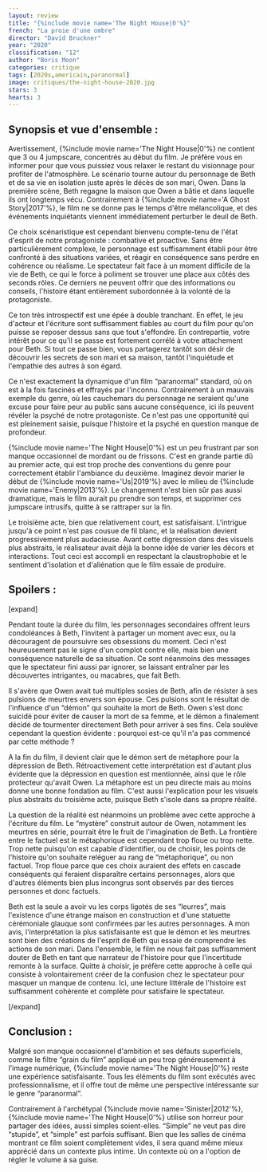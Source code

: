 ```yaml
---
layout: review
title: "{%include movie name='The Night House|0'%}"
french: "La proie d'une ombre"
director: "David Bruckner"
year: "2020"
classification: "12"
author: "Boris Moon"
categories: critique
tags: [2020s,americain,paranormal]
image: critiques/the-night-house-2020.jpg
stars: 3
hearts: 3
---
```


## Synopsis et vue d'ensemble :

Avertissement, {%include movie name='The Night House|0'%} ne contient que 3 ou 4 jumpscare, concentrés au début du film. Je préfère vous en informer pour que vous puissiez vous relaxer le restant du visionnage pour profiter de l'atmosphère. Le scénario tourne autour du personnage de Beth et de sa vie en isolation juste après le décès de son mari, Owen. Dans la première scène, Beth regagne la maison que Owen a bâtie et dans laquelle ils ont longtemps vécu. Contrairement à {%include movie name='A Ghost Story|2017'%}, le film ne se donne pas le temps d'être mélancolique, et des événements inquiétants viennent immédiatement perturber le deuil de Beth.

Ce choix scénaristique est cependant bienvenu compte-tenu de l'état d'esprit de notre protagoniste : combative et proactive. Sans être particulièrement complexe, le personnage est suffisamment établi pour être confronté à des situations variées, et réagir en conséquence sans perdre en cohérence ou réalisme. Le spectateur fait face à un moment difficile de la vie de Beth, ce qui le force à poliment se trouver une place aux côtés des seconds rôles. Ce derniers ne peuvent offrir que des informations ou conseils, l'histoire étant entièrement subordonnée à la volonté de la protagoniste.

Ce ton très introspectif est une épée à double tranchant. En effet, le jeu d'acteur et l'écriture sont suffisamment fiables au court du film pour qu'on puisse se reposer dessus sans que tout s'effondre. En contrepartie, votre intérêt pour ce qu'il se passe est fortement corrélé à votre attachement pour Beth. Si tout ce passe bien, vous partagerez tantôt son désir de découvrir les secrets de son mari et sa maison, tantôt l'inquiétude et l'empathie des autres à son égard.

Ce n'est exactement la dynamique d'un film “paranormal” standard, où on est à la fois fascinés et effrayés par l'inconnu. Contrairement à un mauvais exemple du genre, où les cauchemars du personnage ne seraient qu'une excuse pour faire peur au public sans aucune conséquence, ici ils peuvent révéler la psyché de notre protagoniste. Ce n'est pas une opportunité qui est pleinement saisie, puisque l'histoire et la psyché en question manque de profondeur.

{%include movie name='The Night House|0'%} est un peu frustrant par son manque occasionnel de mordant ou de frissons. C'est en grande partie dû au premier acte, qui est trop proche des conventions du genre pour correctement établir l'ambiance du deuxième. Imaginez devoir marier le début de {%include movie name='Us|2019'%} avec le milieu de {%include movie name='Enemy|2013'%}. Le changement n'est bien sûr pas aussi dramatique, mais le film aurait pu prendre son temps, et supprimer ces jumpscare intrusifs, quitte à se rattraper sur la fin.

Le troisième acte, bien que relativement court, est satisfaisant. L'intrigue jusqu'à ce point n'est pas cousue de fil blanc, et la réalisation devient progressivement plus audacieuse. Avant cette digression dans des visuels plus abstraits, le réalisateur avait déjà la bonne idée de varier les décors et interactions. Tout ceci est accompli en respectant la claustrophobie et le sentiment d'isolation et d'aliénation que le film essaie de produire.

## Spoilers :

[expand]

Pendant toute la durée du film, les personnages secondaires offrent leurs condoléances à Beth, l'invitent à partager un moment avec eux, ou la découragent de poursuivre ses obsessions du moment. Ceci n'est heureusement pas le signe d'un complot contre elle, mais bien une conséquence naturelle de sa situation. Ce sont néanmoins des messages que le spectateur fini aussi par ignorer, se laissant entraîner par les découvertes intrigantes, ou macabres, que fait Beth.

Il s'avère que Owen avait tué multiples sosies de Beth, afin de résister à ses pulsions de meurtres envers son épouse. Ces pulsions sont le résultat de l'influence d'un “démon” qui souhaite la mort de Beth. Owen s'est donc suicidé pour éviter de causer la mort de sa femme, et le démon a finalement décidé de tourmenter directement Beth pour arriver à ses fins. Cela soulève cependant la question évidente : pourquoi est-ce qu'il n'a pas commencé par cette méthode ?

A la fin du film, il devient clair que le démon sert de métaphore pour la dépression de Beth. Rétroactivement cette interprétation est d'autant plus évidente que la dépression en question est mentionnée, ainsi que le rôle protecteur qu'avait Owen. La métaphore est un peu directe mais au moins donne une bonne fondation au film. C'est aussi l'explication pour les visuels plus abstraits du troisième acte, puisque Beth s'isole dans sa propre réalité.

La question de la réalité est néanmoins un problème avec cette approche à l'écriture du film. Le “mystère” construit autour de Owen, notamment les meurtres en série, pourrait être le fruit de l'imagination de Beth. La frontière entre le factuel est le métaphorique est cependant trop floue ou trop nette. Trop nette puisqu'on est capable d'identifier, ou de choisir, les points de l'histoire qu'on souhaite reléguer au rang de “métaphorique”, ou non factuel. Trop floue parce que ces choix auraient des effets en cascade conséquents qui feraient disparaître certains personnages, alors que d'autres éléments bien plus incongrus sont observés par des tierces personnes et donc factuels.

Beth est la seule a avoir vu les corps ligotés de ses “leurres”, mais l'existence d'une étrange maison en construction et d'une statuette cérémoniale glauque sont confirmées par les autres personnages. A mon avis, l'interprétation la plus satisfaisante est que le démon et les meurtres sont bien des créations de l'esprit de Beth qui essaie de comprendre les actions de son mari. Dans l'ensemble, le film ne nous fait pas suffisamment douter de Beth en tant que narrateur de l'histoire pour que l'incertitude remonte à la surface. Quitte à choisir, je préfère cette approche à celle qui consiste à volontairement créer de la confusion chez le spectateur pour masquer un manque de contenu. Ici, une lecture littérale de l'histoire est suffisamment cohérente et complète pour satisfaire le spectateur.

[/expand]

## Conclusion :

Malgré son manque occasionnel d'ambition et ses défauts superficiels, comme le filtre “grain du film” appliqué un peu trop généreusement à l'image numérique, {%include movie name='The Night House|0'%} reste une expérience satisfaisante. Tous les éléments du film sont exécutés avec professionnalisme, et il offre tout de même une perspective intéressante sur le genre “paranormal”.

Contrairement à l'archétypal {%include movie name='Sinister|2012'%}, {%include movie name='The Night House|0'%} utilise son horreur pour partager des idées, aussi simples soient-elles. “Simple” ne veut pas dire “stupide”, et “simple” est parfois suffisant. Bien que les salles de cinéma montrant ce film soient complètement vides, il sera quand même mieux apprécié dans un contexte plus intime. Un contexte où on a l'option de régler le volume à sa guise.

